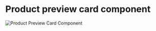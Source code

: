 # Product preview card component

![Product Preview Card Component](https://github.com/PlooJompong/Frontend-Mentor-Challenges/assets/50630228/ee48fca1-6a6d-485b-b250-3abcab966cb1)
